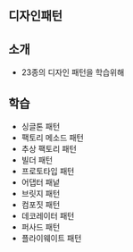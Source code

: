 ## 디자인패턴

## 소개
- 23종의 디자인 패턴을 학습위해

## 학습
- 싱글톤 패턴
- 팩토리 메소드 패턴
- 추상 팩토리 패턴
- 빌더 패턴
- 프로토타입 패턴
- 어댑터 패넡
- 브릿지 패턴
- 컴포짓 패턴
- 데코레이터 패턴
- 퍼사드 패턴
- 플라이웨이트 패턴